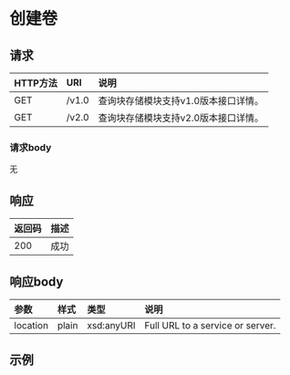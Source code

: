 # 创建卷
## 请求
|HTTP方法|URI|说明|
|:------|:---|:---|
|GET|/v1.0|查询块存储模块支持v1.0版本接口详情。|
|GET|/v2.0|查询块存储模块支持v2.0版本接口详情。|
### 请求body
无
## 响应
|返回码|描述|
|:---|:---|
|200|成功|
## 响应body
|参数|样式|类型|说明|
|:---|:---|:---|:---|
|location|plain|xsd:anyURI|Full URL to a service or server.|
## 示例
